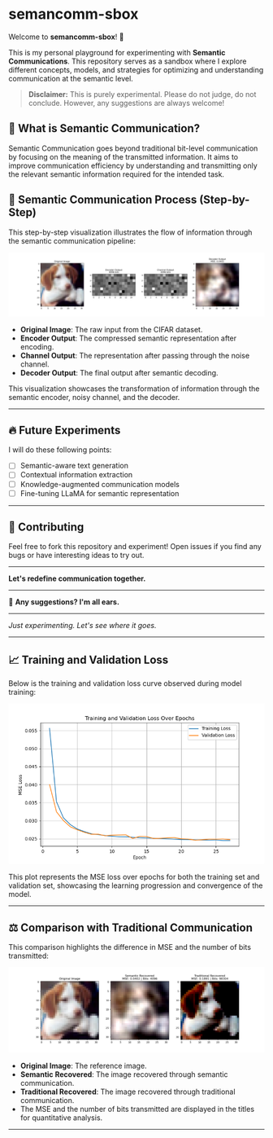 # semancomm-sbox


Welcome to **semancomm-sbox**! 🚀

This is my personal playground for experimenting with **Semantic Communications**. This repository serves as a sandbox where I explore different concepts, models, and strategies for optimizing and understanding communication at the semantic level. 

> **Disclaimer:** This is purely experimental. Please do not judge, do not conclude. However, any suggestions are always welcome!

## 🌌 **What is Semantic Communication?**
Semantic Communication goes beyond traditional bit-level communication by focusing on the meaning of the transmitted information. It aims to improve communication efficiency by understanding and transmitting only the relevant semantic information required for the intended task.

## 🔄 **Semantic Communication Process (Step-by-Step)**
This step-by-step visualization illustrates the flow of information through the semantic communication pipeline:

![Semantic Communication Step-by-Step](images/semantic_step_by_step.png)

- **Original Image**: The raw input from the CIFAR dataset.
- **Encoder Output**: The compressed semantic representation after encoding.
- **Channel Output**: The representation after passing through the noise channel.
- **Decoder Output**: The final output after semantic decoding.

This visualization showcases the transformation of information through the semantic encoder, noisy channel, and the decoder.

---



## 🔥 **Future Experiments**
I will do these following points:
- [ ] Semantic-aware text generation
- [ ] Contextual information extraction
- [ ] Knowledge-augmented communication models
- [ ] Fine-tuning LLaMA for semantic representation

---



## 🤝 **Contributing**
Feel free to fork this repository and experiment! Open issues if you find any bugs or have interesting ideas to try out.

---

**Let's redefine communication together.**

---

📝 **Any suggestions? I'm all ears.**

---

_Just experimenting. Let's see where it goes._


---

## 📈 **Training and Validation Loss**
Below is the training and validation loss curve observed during model training:

![Training and Validation Loss](images/training_validation_loss.png)

This plot represents the MSE loss over epochs for both the training set and validation set, showcasing the learning progression and convergence of the model.

---

## ⚖️ **Comparison with Traditional Communication**
This comparison highlights the difference in MSE and the number of bits transmitted:

![Comparison with Traditional Communication](images/comparison_with_mse.png)

- **Original Image**: The reference image.
- **Semantic Recovered**: The image recovered through semantic communication.
- **Traditional Recovered**: The image recovered through traditional communication.
- The MSE and the number of bits transmitted are displayed in the titles for quantitative analysis.

---
